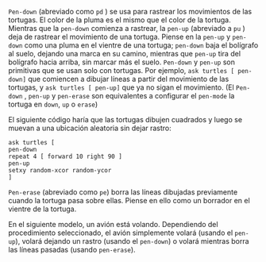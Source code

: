﻿`Pen-down` (abreviado como `pd` ) se usa para rastrear los movimientos de las tortugas. El color de la pluma es el mismo que el color de la tortuga. Mientras que la `pen-down` comienza a rastrear, la `pen-up` (abreviado a `pu` ) deja de rastrear el movimiento de una tortuga. Piense en la `pen-up` y `pen-down` como una pluma en el vientre de una tortuga; `pen-down` baja el bolígrafo al suelo, dejando una marca en su camino, mientras que `pen-up` tira del bolígrafo hacia arriba, sin marcar más el suelo. `Pen-down` y `pen-up` son primitivas que se usan solo con tortugas. Por ejemplo, `ask turtles [ pen-down]` que comiencen a dibujar líneas a partir del movimiento de las tortugas, y `ask turtles [ pen-up]` que ya no sigan el movimiento. (El `Pen-down` , `pen-up` y `pen-erase` son equivalentes a configurar el `pen-mode` la tortuga en `down`, `up` o `erase`)

El siguiente código haría que las tortugas dibujen cuadrados y luego se muevan a una ubicación aleatoria sin dejar rastro:


    ask turtles [
    pen-down
    repeat 4 [ forward 10 right 90 ]
    pen-up
    setxy random-xcor random-ycor
    ]


`Pen-erase` (abreviado como `pe`) borra las líneas dibujadas previamente cuando la tortuga pasa sobre ellas. Piense en ello como un borrador en el vientre de la tortuga.

En el siguiente modelo, un avión está volando. Dependiendo del procedimiento seleccionado, el avión simplemente volará (usando el `pen-up`), volará dejando un rastro (usando el `pen-down`) o volará mientras borra las líneas pasadas (usando `pen-erase`).